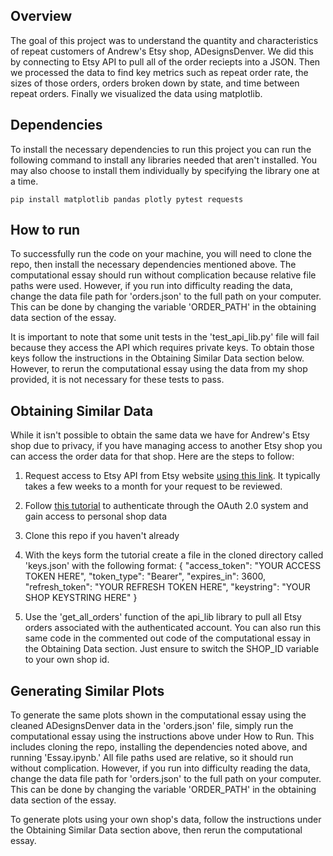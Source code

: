 ## Overview

The goal of this project was to understand the quantity and characteristics of
repeat customers of Andrew's Etsy shop, ADesignsDenver. We did this by
connecting to Etsy API to pull all of the order reciepts into a JSON. Then we
processed the data to find key metrics such as repeat order rate, the sizes
of those orders, orders broken down by state, and time between repeat orders.
Finally we visualized the data using matplotlib.

## Dependencies

To install the necessary dependencies to run this project you can run the
following command to install any libraries needed that aren't installed.
You may also choose to install them individually by specifying the library
one at a time.

```
pip install matplotlib pandas plotly pytest requests
```

## How to run

To successfully run the code on your machine, you will need to clone the repo,
then install the necessary dependencies mentioned above. The computational
essay should run without complication because relative file paths were used.
However, if you run into difficulty reading the data, change the data file path
for 'orders.json' to the full path on your computer. This can be done by
changing the variable 'ORDER_PATH' in the obtaining data section of the essay.

It is important to note that some unit tests in the 'test_api_lib.py' file will
fail because they access the API which requires private keys. To obtain those
keys follow the instructions in the Obtaining Similar Data section below.
However, to rerun the computational essay using the data from my shop provided,
it is not necessary for these tests to pass.

## Obtaining Similar Data

While it isn't possible to obtain the same data we have for Andrew's Etsy shop
due to privacy, if you have managing access to another Etsy shop you can
access the order data for that shop. Here are the steps to follow:

1. Request access to Etsy API from Etsy website [using this link](https://www.etsy.com/developers/register).
It typically takes a few weeks to a month for your request to be reviewed.

2. Follow [this tutorial](https://medium.com/@anastasia.bizyayeva/a-comprehensive-guide-to-oauth-2-0-setup-for-etsy-v3-open-api-f514e63b436f)
to authenticate through the OAuth 2.0 system and gain access to personal shop
data

3. Clone this repo if you haven't already

4. With the keys form the tutorial create a file in the cloned directory called
'keys.json' with the following format: 
{
    "access_token": "YOUR ACCESS TOKEN HERE",
    "token_type": "Bearer",
    "expires_in": 3600,
    "refresh_token": "YOUR REFRESH TOKEN HERE",
    "keystring": "YOUR SHOP KEYSTRING HERE"
}

5. Use the 'get_all_orders' function of the api_lib library to pull all Etsy 
orders associated with the authenticated account. You can also run this same
code in the commented out code of the computational essay in the Obtaining Data
section. Just ensure to switch the SHOP_ID variable to your own shop id. 

## Generating Similar Plots

To generate the same plots shown in the computational essay using the cleaned
ADesignsDenver data in the 'orders.json' file, simply run the computational
essay using the instructions above under How to Run. This includes cloning the
repo, installing the dependencies noted above, and running 'Essay.ipynb.' All
file paths used are relative, so it should run without complication. However,
if you run into difficulty reading the data, change the data file path for 
'orders.json' to the full path on your computer. This can be done by changing
the variable 'ORDER_PATH' in the obtaining data section of the essay.

To generate plots using your own shop's data, follow the instructions under the
Obtaining Similar Data section above, then rerun the computational essay.

